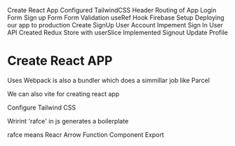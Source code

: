 Create React App
Configured TailwindCSS
Header
Routing of App
Login Form
Sign up Form
Form Validation
useRef Hook
Firebase Setup
Deploying our app to production
Create SignUp User Account
Impement Sign In User API
Created Redux Store with userSlice
Implemented Signout
Update Profile

# Create React APP

Uses Webpack is also a bundler which does a simmillar job like Parcel

We can also vite for creating react app

Configure Tailwind CSS

Wrirint 'rafce' in js generates a boilerplate

rafce means Reacr Arrow Function Component Export

<!-- Episode 14 Remaining Time 01:26:32-->
